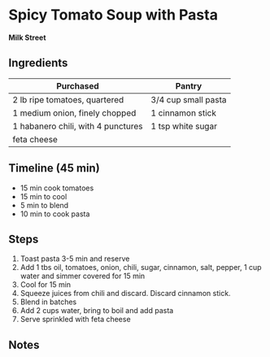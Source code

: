 # Spicy Tomato Soup with Pasta
**Milk Street**


## Ingredients

| Purchased                          | Pantry              |
| ---------------------------------- | ------------------- |
| 2 lb ripe tomatoes, quartered      | 3/4 cup small pasta |
| 1 medium onion, finely chopped     | 1 cinnamon stick    |
| 1 habanero chili, with 4 punctures | 1 tsp white sugar   |
| feta cheese                        |                     |

## Timeline (45 min)

- 15 min cook tomatoes
- 15 min to cool
- 5 min to blend
- 10 min to cook pasta



## Steps

1. Toast pasta 3-5 min and reserve
2. Add 1 tbs oil, tomatoes, onion, chili, sugar, cinnamon, salt, pepper, 1 cup water and simmer covered for 15 min
3. Cool for 15 min
4. Squeeze juices from chili and discard. Discard cinnamon stick.
5. Blend in batches
6. Add 2 cups water, bring to boil and add pasta
7. Serve sprinkled with feta cheese


## Notes